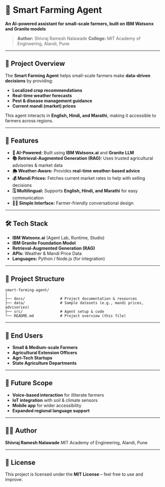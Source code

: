 # 🌾 Smart Farming Agent

**An AI-powered assistant for small-scale farmers, built on IBM Watsonx and Granite models**

> **Author:** Shivraj Ramesh Nalawade
> **College:** MIT Academy of Engineering, Alandi, Pune

---

## 📌 Project Overview

The **Smart Farming Agent** helps small-scale farmers make **data-driven decisions** by providing:

* **Localized crop recommendations**
* **Real-time weather forecasts**
* **Pest & disease management guidance**
* **Current mandi (market) prices**

This agent interacts in **English, Hindi, and Marathi**, making it accessible to farmers across regions.

---

## 🚀 Features

* **🤖 AI-Powered:** Built using **IBM Watsonx.ai** and **Granite LLM**
* **📚 Retrieval-Augmented Generation (RAG):** Uses trusted agricultural advisories & market data
* **🌦 Weather-Aware:** Provides **real-time weather-based advice**
* **💰 Mandi Prices:** Fetches current market rates to help with selling decisions
* **🗓 Multilingual:** Supports **English, Hindi, and Marathi** for easy communication
* **👩‍🌾 Simple Interface:** Farmer-friendly conversational design

---

## 🛠️ Tech Stack

* **IBM Watsonx.ai** (Agent Lab, Runtime, Studio)
* **IBM Granite Foundation Model**
* **Retrieval-Augmented Generation (RAG)**
* **APIs:** Weather & Mandi Price Data
* **Languages:** Python / Node.js (for integration)

---

## 📂 Project Structure

```
smart-farming-agent/
│
├── docs/                # Project documentation & resources
├── data/                # Sample datasets (e.g., mandi prices, advisories)
├── src/                 # Agent setup & code
└── README.md            # Project overview (this file)
```

---

## 🎯 End Users

* **Small & Medium-scale Farmers**
* **Agricultural Extension Officers**
* **Agri-Tech Startups**
* **State Agriculture Departments**

---

## 🔮 Future Scope

* **Voice-based interaction** for illiterate farmers
* **IoT integration** with soil & climate sensors
* **Mobile app** for wider accessibility
* **Expanded regional language support**

---

## 👨‍💻 Author

**Shivraj Ramesh Nalawade**
MIT Academy of Engineering, Alandi, Pune

---

## 📜 License

This project is licensed under the **MIT License** – feel free to use and improve.
